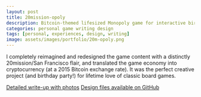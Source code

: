 ```yaml
---
layout: post
title: 20mission-opoly
description: Bitcoin-themed lifesized Monopoly game for interactive birthday party
categories: personal game writing design
tags: [personal, experiences, design, writing]
image: assets/images/portfolio/20m-opoly.png
---
```


I completely reimagined and redesigned the game content with a distinctly 20mission/San Francisco flair, and translated the game economy into cryptocurrency (at a 2015 Bitcoin exchange rate). It was the perfect creative project (and birthday party!) for lifetime love of classic board games.

[Detailed write-up with photos](https://medium.com/@stephthegeek/diy-lifesize-monopoly-san-francisco-hacker-hostel-style-9abee3e567fb)
[Design files available on GitHub](https://github.com/stephthegeek/20m-opoly)
